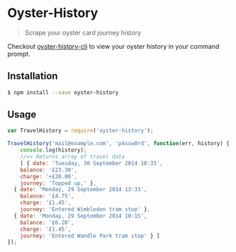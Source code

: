 # Oyster-History

> Scrape your oyster card journey history

Checkout [oyster-history-cli](https://github.com/charliedowler/oyster-history-cli) to view your oyster history in your command prompt.

## Installation
```sh
$ npm install --save oyster-history
```

## Usage

```js
var TravelHistory = require('oyster-history');

TravelHistory('mail@example.com', 'p4ssw0rd', function(err, history) {
    console.log(history);
    //=> Returns array of travel data
    [ { date: 'Tuesday, 30 September 2014 10:33',
    balance: '£23.30',
    charge: '+£20.00',
    journey: 'Topped up,' },
  { date: 'Monday, 29 September 2014 13:33',
    balance: '£4.75',
    charge: '£1.45',
    journey: 'Entered Wimbledon tram stop' },
  { date: 'Monday, 29 September 2014 10:15',
    balance: '£6.20',
    charge: '£1.45',
    journey: 'Entered Wandle Park tram stop' } ]
});
```
